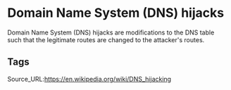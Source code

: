 # Domain Name System (DNS) hijacks
Domain Name System (DNS) hijacks are modifications to the DNS table such that the legitimate routes are changed to the attacker's routes.
## Tags
Source_URL:https://en.wikipedia.org/wiki/DNS_hijacking
